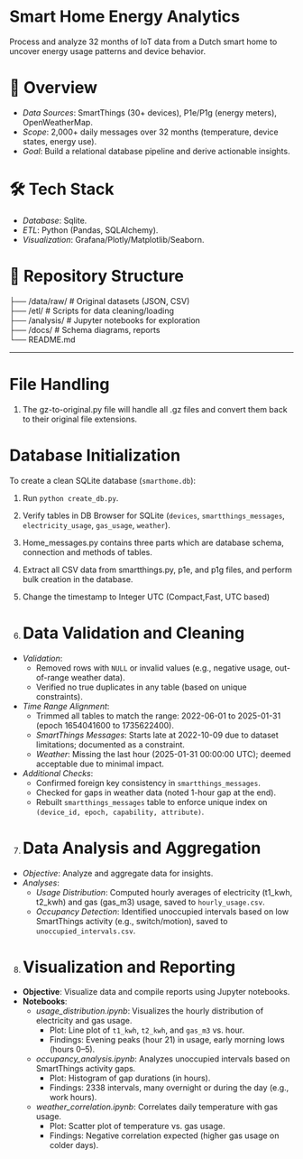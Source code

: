 # Smart Home Energy Analytics  

Process and analyze 32 months of IoT data from a Dutch smart home to uncover energy usage patterns and device behavior.  

# 📌 Overview  
- *Data Sources*: SmartThings (30+ devices), P1e/P1g (energy meters), OpenWeatherMap.  
- *Scope*: 2,000+ daily messages over 32 months (temperature, device states, energy use).  
- *Goal*: Build a relational database pipeline and derive actionable insights.  

# 🛠️ Tech Stack  
- *Database*: Sqlite.  
- *ETL*: Python (Pandas, SQLAlchemy).  
- *Visualization*: Grafana/Plotly/Matplotlib/Seaborn.  

# 📂 Repository Structure  
├── /data/raw/           # Original datasets (JSON, CSV)  
├── /etl/                # Scripts for data cleaning/loading  
├── /analysis/           # Jupyter notebooks for exploration  
├── /docs/               # Schema diagrams, reports  
└── README.md  


--------------------------------------------------------------------------------------------------------------------------------------------

# File Handling
1. The gz-to-original.py file will handle all .gz files and convert them back to their original file extensions. 

# Database Initialization
To create a clean SQLite database (`smarthome.db`):
1. Run `python create_db.py`.
2. Verify tables in DB Browser for SQLite (`devices`, `smartthings_messages`, `electricity_usage`, `gas_usage`, `weather`).
3. Home_messages.py contains three parts which are database schema, connection and methods of tables.
4. Extract all CSV data from smartthings.py, p1e, and p1g files, and perform bulk creation in the database.
5. Change the timestamp to Integer UTC (Compact,Fast, UTC based)

6. # Data Validation and Cleaning
- *Validation*:
  - Removed rows with `NULL` or invalid values (e.g., negative usage, out-of-range weather data).
  - Verified no true duplicates in any table (based on unique constraints).
- *Time Range Alignment*:
  - Trimmed all tables to match the range: 2022-06-01 to 2025-01-31 (epoch 1654041600 to 1735622400).
  - *SmartThings Messages*: Starts late at 2022-10-09 due to dataset limitations; documented as a constraint.
  - *Weather*: Missing the last hour (2025-01-31 00:00:00 UTC); deemed acceptable due to minimal impact.
- *Additional Checks*:
  - Confirmed foreign key consistency in `smartthings_messages`.
  - Checked for gaps in weather data (noted 1-hour gap at the end).
  - Rebuilt `smartthings_messages` table to enforce unique index on `(device_id, epoch, capability, attribute)`.

7. # Data Analysis and Aggregation
- *Objective*: Analyze and aggregate data for insights.
- *Analyses*:
  - *Usage Distribution*: Computed hourly averages of electricity (t1_kwh, t2_kwh) and gas (gas_m3) usage, saved to `hourly_usage.csv`.
  - *Occupancy Detection*: Identified unoccupied intervals based on low SmartThings activity (e.g., switch/motion), saved to `unoccupied_intervals.csv`.

8. # Visualization and Reporting
- **Objective**: Visualize data and compile reports using Jupyter notebooks.
- **Notebooks**:
  - *usage_distribution.ipynb*: Visualizes the hourly distribution of electricity and gas usage.
    - Plot: Line plot of `t1_kwh`, `t2_kwh`, and `gas_m3` vs. hour.
    - Findings: Evening peaks (hour 21) in usage, early morning lows (hours 0–5).
  - *occupancy_analysis.ipynb*: Analyzes unoccupied intervals based on SmartThings activity gaps.
    - Plot: Histogram of gap durations (in hours).
    - Findings: 2338 intervals, many overnight or during the day (e.g., work hours).
  - *weather_correlation.ipynb*: Correlates daily temperature with gas usage.
    - Plot: Scatter plot of temperature vs. gas usage.
    - Findings: Negative correlation expected (higher gas usage on colder days).